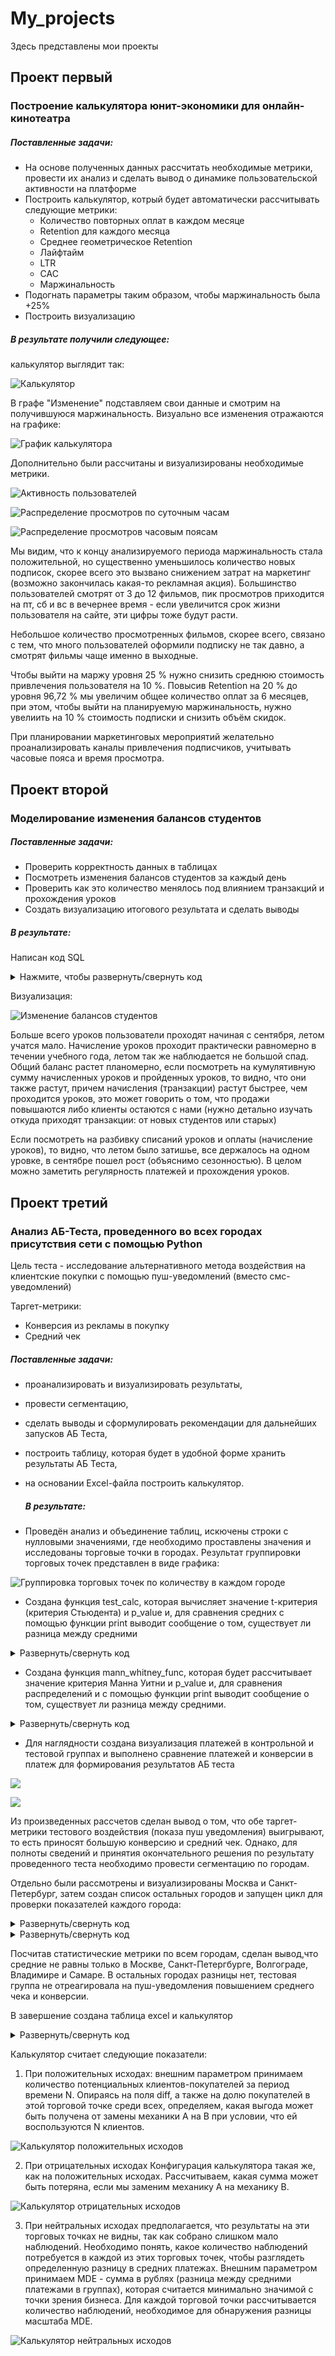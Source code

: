# My_projects
Здесь представлены мои проекты

## Проект первый 

### Построение калькулятора юнит-экономики для онлайн-кинотеатра  

##### Поставленные задачи: 
<ul>
  <li> На основе полученных данных рассчитать необходимые метрики, провести их анализ и сделать вывод о динамике пользовательской активности на платформе </li>
  <li> Построить калькулятор, котрый будет автоматически рассчитывать следующие метрики: 
    <ul>  
      <li> Количество повторных оплат в каждом месяце </li>
      <li> Retention для каждого месяца </li> 
      <li> Среднее геометрическое Retention </li>
      <li> Лайфтайм </li>
      <li> LTR </li>
      <li> CAC </li>
      <li> Маржинальность </li> 
    </ul>
  <li> Подогнать параметры таким образом, чтобы маржинальность была +25% </li>
  <li> Построить визуализацию </li>
</ul>

##### В результате получили следующее:

калькулятор выглядит так: 

![Калькулятор](https://github.com/YunonaYagofarova/YunonaYagofarova/blob/main/%D0%BA%D0%B0%D0%BB%D1%8C%D0%BA%D1%83%D0%BB%D1%8F%D1%82%D0%BE%D1%80.png)

В графе "Изменение" подставляем свои данные и смотрим на получившуюся маржинальность. Визуально все изменения отражаются на графике: 

![График калькулятора](https://github.com/YunonaYagofarova/YunonaYagofarova/blob/main/%D0%AE%D0%BD%D0%B8%D1%82%20%D0%AD%D0%BA%D0%BE%D0%BD%D0%BE%D0%BC%D0%B8%D0%BA%D0%B0.png)

Дополнительно были рассчитаны и визуализированы необходимые метрики. 

![Активность пользователей](https://github.com/YunonaYagofarova/YunonaYagofarova/blob/main/%D0%B0%D0%BA%D1%82%D0%B8%D0%B2%D0%BD%D0%BE%D1%81%D1%82%D1%8C.png)

![Распределение просмотров по суточным часам](https://github.com/YunonaYagofarova/YunonaYagofarova/blob/main/%D1%80%D0%B0%D1%81%D0%BF%D1%80%D0%B5%D0%B4%D0%B5%D0%BB%D0%B5%D0%BD%D0%B8%D0%B5%20%D0%BF%D0%BE%20%D0%BF%D0%BE%D1%8F%D1%81%D0%B0%D0%BC.png)

![Распределение просмотров часовым поясам](https://github.com/YunonaYagofarova/YunonaYagofarova/blob/main/%D1%87%D0%B0%D1%81%D0%BE%D0%B2%D1%8B%D0%B5.png)


Мы видим, что к концу анализируемого периода маржинальность стала положительной, но существенно уменьшилось количество новых подписок, скорее всего это вызвано снижением затрат на маркетинг (возможно закончилась какая-то рекламная акция).  Большинство пользователей смотрят  от 3 до 12 фильмов, пик просмотров приходится на пт, сб и вс в вечернее время - если увеличится срок жизни пользователя на сайте, эти цифры тоже будут расти.

Небольшое количество просмотренных фильмов, скорее всего, связано с тем, что много пользователей оформили подписку не так давно, а смотрят фильмы чаще именно в выходные. 

Чтобы выйти на маржу уровня 25 % нужно снизить среднюю стоимость привлечения пользователя на 10 %. Повысив Retention на 20 % до уровня 96,72 % мы увеличим общее количество оплат за 6 месяцев, при этом, чтобы выйти на планируемую маржинальность, нужно увелиить на 10 % стоимость подписки и снизить объём скидок. 

При планировании маркетинговых мероприятий желательно проанализировать каналы привлечения подписчиков, учитывать часовые пояса и время просмотра.

## Проект второй 

### Моделирование изменения балансов студентов

##### Поставленные задачи: 

<ul>
  <li> Проверить корректность данных в таблицах </li>
  <li> Посмотреть изменения балансов студентов за каждый день </li>
  <li> Проверить как это количество менялось под влиянием транзакций и прохождения уроков </li>
  <li> Создать визуализацию итогового результата и сделать выводы  </li>
</ul>  

##### В результате:

Написан код SQL 


<details>
  <summary>Нажмите, чтобы развернуть/свернуть код</summary>
  
```
-- Узнаем, когда была первая транзакция для каждого студента. Начиная с этой даты, мы будем собирать его баланс уроков. 
with first_payment as (
select user_id
     , date_trunc ('day',transaction_datetime::date) as first_payment_date
from (select *
              , row_number () over (partition by user_id order by transaction_datetime) as rn
      from skyeng_db.payments
      where status_name = 'success') a
where rn = 1
),
-- Соберем таблицу с датами за каждый календарный день 2016 года. 
all_dates as (
    select distinct date_trunc ('day', class_start_datetime) as dt
    from skyeng_db.classes
    where class_start_datetime between '2016.01.01' and '2016.12.31'
),
-- Узнаем, за какие даты имеет смысл собирать баланс для каждого студента. 
all_dates_by_user as (
select user_id
     , dt
from first_payment b
   join all_dates c on b.first_payment_date <= c.dt
order by user_id, dt
),
-- Найдем все изменения балансов, связанные с успешными транзакциями. 
payments_by_dates as (
select user_id
     , date_trunc ('day', transaction_datetime) as payment_date
     , sum (classes) as transaction_balance_change
from skyeng_db.payments
where status_name = 'success'
group by 1, 2 
),
-- Найдем баланс студентов, который сформирован только транзакциями.
payments_by_dates_cumsum as (
select d.user_id
     , d.dt
     , f.transaction_balance_change
     , sum (transaction_balance_change) over (partition by d.user_id order by d.dt rows between unbounded preceding and current row) as transaction_balance_change_cs
from all_dates_by_user d 
    left join payments_by_dates f on d.user_id = f.user_id and d.dt = f.payment_date
),
-- Найдем изменения балансов из-за прохождения уроков. 
classes_by_dates as (
select user_id
     , date_trunc('day', class_start_datetime) as class_date
     , count (id_class)*-1 as classes
from skyeng_db.classes
where class_status in ('success', 'failed_by_student') 
group by 1, 2
 ),
-- По аналогии с уже проделанным шагом для оплат создадим CTE для хранения кумулятивной суммы количества пройденных уроков. 
classes_by_dates_dates_cumsum as (
select g.user_id
     , g.dt
     , h.classes
     , sum (case when h.classes is null then 0 else h.classes end) over (partition by g.user_id order by g.dt rows between unbounded preceding and current row) as classes_cs
from all_dates_by_user g 
     left join classes_by_dates h on g.user_id = h.user_id and g.dt = h.class_date
),
-- Создадим CTE balances с вычисленными балансами каждого студента. 
balances as (
select k.user_id
     , k.dt
     , k.transaction_balance_change
     , k.transaction_balance_change_cs
     , l.classes
     , l.classes_cs
     , (k.transaction_balance_change_cs + l.classes_cs) as balance
from payments_by_dates_cumsum  k 
     left join classes_by_dates_dates_cumsum l on k.user_id = l.user_id and k.dt = l.dt
-- Посмотрим, как менялось общее количество уроков на балансах студентов.
select dt
     , sum (transaction_balance_change) as ch_tr_balance_change
     , sum (transaction_balance_change_cs) as ch_tr_balance_change_cs
     , sum (classes) as ch_classes
     , sum (classes_cs) as ch_classes_cs
     , sum (balance) as ch_balance
from balances
group by dt
order by dt
```
</details>


Визуализация: 

![Изменение балансов студентов](https://github.com/YunonaYagofarova/YunonaYagofarova/blob/main/%D0%B2%D0%B8%D0%B7%D1%83%D0%B0%D0%BB%D0%B8%D0%B7%D0%B0%D1%86%D0%B8%D1%8F%20%D0%B1%D0%B0%D0%BB%D0%B0%D0%BD%D1%81%D1%8B%20%D1%81%D1%82%D1%83%D0%B4%D0%B5%D0%BD%D1%82%D0%BE%D0%B2.png) 

Больше всего уроков пользователи проходят начиная с сентября, летом учатся мало. Начисление уроков проходит практически равномерно в течении учебного года, летом так же наблюдается не большой спад. 
Общий баланс растет планомерно, если посмотреть на кумулятивную сумму начисленных уроков и пройденных уроков, то видно, что они также растут, причем начисления (транзакции) растут быстрее, чем проходится уроков, это может говорить о том, что продажи повышаются либо клиенты остаются с нами (нужно детально изучать откуда приходят транзакции: от новых студентов или старых)

Если посмотреть на разбивку списаний уроков и оплаты (начисление уроков), то видно, что летом было затишье, все держалось на одном уровке, в сентябре пошел рост (объяснимо сезонностью). 
В целом можно заметить регулярность платежей и прохождения уроков.

## Проект третий

### Анализ АБ-Теста, проведенного во всех городах присутствия сети с помощью Python

Цель теста - исследование альтернативного метода воздействия на клиентские покупки с помощью пуш-уведомлений (вместо смс-уведомлений)

Таргет-метрики:

- Конверсия из рекламы в покупку
- Средний чек

##### Поставленные задачи: 

- проанализировать и визуализировать результаты,
- провести сегментацию,
- сделать выводы и сформулировать рекомендации для дальнейших запусков АБ Теста,
- построить таблицу, которая будет в удобной форме хранить результаты АБ Теста,
- на основании Excel-файла построить калькулятор.

  ##### В результате:

- Проведён анализ и объединение таблиц, искючены строки с нулловыми значениями, где необходимо проставлены значения и исследованы торговые точки в городах. Результат группировки торговых точек представлен в виде графика: 

![Группировка торговых точек по количеству в каждом городе](https://github.com/YunonaYagofarova/YunonaYagofarova/blob/main/%D1%82%D0%BE%D1%80%D0%B3%D0%BE%D0%B2%D1%8B%D0%B5%20%D1%82%D0%BE%D1%87%D0%BA%D0%B8.png) 

- Создана функция test_calc, которая вычисляет значение t-критерия (критерия Стьюдента) и p_value и, для сравнения средних с помощью функции print выводит сообщение о том, существует ли разница между средними 

<details>
  <summary>Развернуть/свернуть код</summary>
  
```
def test_calc(r1, r2, alpha = 0.05):
    
    s,p = ttest_ind(r1,r2)
    
    if p < alpha:
        print("Гипотеза H0 не подтверждается: средние не равны")
    else:
        print("Гипотеза H0 подтверждается: средние равны")
    
    print("Среднее значение 1 ряда", r1.mean())
    print("Среднее значение 2 ряда", r2.mean())
    print("Разница средних = ", r1.mean()-r2.mean())
    print("P_value = ",p)
    return s, p
```
</details>
    
- Создана функция mann_whitney_func, которая будет рассчитывает значение критерия Манна Уитни и p_value и, для сравнения распределений и с помощью функции print выводит сообщение о том, существует ли разница между средними.

<details>
  <summary>Развернуть/свернуть код</summary> 
  
  ```
  def mann_whitney_func(r1, r2, alpha=.05):
    
    s, p = mannwhitneyu(r1, r2)
    
    if p < alpha:
        print('Распределения не равны')
    else:
        print('Распределения равны')
    
    print("P_value = ",p)
    return s, p
  ```
  </details> 

- Для наглядности создана визуализация платежей в контрольной и тестовой группах и выполнено сравнение платежей и конверсии в платеж для формирования результатов АБ теста

 ![](https://github.com/YunonaYagofarova/YunonaYagofarova/blob/main/%D0%BF%D0%BB%D0%B0%D1%82%D0%B5%D0%B6%D0%B8.png) 
 
 ![](https://github.com/YunonaYagofarova/YunonaYagofarova/blob/main/%D1%81%D1%82%D0%B0%D1%82.png) 

Из произведенных рассчетов сделан вывод о том, что обе таргет-метрики тестового воздействия (показа пуш уведомления) выигрывают, то есть приносят большую конверсию и средний чек. 
Однако, для полноты сведений и принятия окончательного решения по результату проведенного теста необходимо провести сегментацию по городам. 

Отдельно были рассмотрены и визуализированы Москва и Санкт-Петербург, затем создан список остальных городов и запущен цикл для проверки показателей каждого города: 
<details>
  <summary>Развернуть/свернуть код</summary> 

```
print(f't-test платежи')
test_calc(df_msk[df_msk['nflag_test']==1]['amt_payment'], df_msk[df_msk['nflag_test']==0]['amt_payment'])
print()
print(f't-test конверсия')
test_calc(df_msk[df_msk['nflag_test']==1]['payflag'],df_msk[df_msk['nflag_test']==0]['payflag'])
print()
print(f'тест Манна Уитни')
mann_whitney_func(df_msk[df_msk['nflag_test']==1]['amt_payment'], df_msk[df_msk['nflag_test']==0]['amt_payment'])
```
 </details>

<details>
  <summary>Развернуть/свернуть код</summary> 

```
for i in df_other_cityes['city'].unique():
    print (i)
    print()
    city_df = df_other_cityes[(df_other_cityes['city'] == i)]
    sns.histplot(data=city_df, x='amt_payment', hue='nflag_test')
    plt.show()
    
    print(f't-test платежи')
    test_calc(city_df[city_df['nflag_test']==1]['amt_payment'], 
              city_df[city_df['nflag_test']==0]['amt_payment'])
    print()
    print(f't-test конверсия')
    test_calc(city_df[city_df['nflag_test']==1]['payflag'],
              city_df[city_df['nflag_test']==0]['payflag'])
    print()
    print(f'тест Манна Уитни')
    mann_whitney_func(city_df[city_df['nflag_test']==1]['amt_payment'], 
                      city_df[city_df['nflag_test']==0]['amt_payment'])
    print()

```
 </details> 

 Посчитав статистические метрики по всем городам, сделан вывод,что средние не равны только в Москве, Санкт-Петергбурге, Волгограде, Владимире и Самаре. В остальных городах разницы нет, тестовая группа не отреагировала на пуш-уведомления повышением среднего чека и конверсии. 

 В завершение создана таблица excel и калькулятор 
 
<details>
  <summary>Развернуть/свернуть код</summary> 

 ```
df_result = pd.DataFrame()

for i in df_SkyLenta_clients_final['city'].unique():
    df_loc = df_SkyLenta_clients_final[df_SkyLenta_clients_final['city']==i]
    print(i)
    for j in df_loc['id_trading_point'].unique():
        
        df_loc_tr = df_loc[df_loc['id_trading_point']==j]
   
        count_test = df_loc_tr[df_loc_tr['nflag_test'] == 1]['nflag_test'].count()
        count_control = df_loc_tr[df_loc_tr['nflag_test'] == 0]['nflag_test'].count()
        count_all = df_loc_tr['nflag_test'].count()

        
        avg_payment_test = df_loc_tr[df_loc_tr['nflag_test']==1]['amt_payment'].mean()
        avg_payment_control = df_loc_tr[df_loc_tr['nflag_test']==0]['amt_payment'].mean()
        diff = avg_payment_test - avg_payment_control
        
        sigma_test = df_loc_tr[df_loc_tr['nflag_test']==1]['amt_payment'].std()
        sigma_control = df_loc_tr[df_loc_tr['nflag_test']==0]['amt_payment'].std()
        
        s_amt, p_amt = test_calc(df_loc_tr[df_loc_tr['nflag_test']==1]['amt_payment'],
                                 df_loc_tr[df_loc_tr['nflag_test']==0]['amt_payment'])
        s_conv, p_conv = test_calc(df_loc_tr[df_loc_tr['nflag_test']==1]['payflag'],
                                   df_loc_tr[df_loc_tr['nflag_test']==0]['payflag'])
        
        m_s, m_p = mann_whitney_func(df_loc_tr[df_loc_tr['nflag_test']==1]['amt_payment'], 
                      df_loc_tr[df_loc_tr['nflag_test']==0]['amt_payment'])
        
        df_result = df_result.append ({'city':i, 'id_trading_point':j, 
                                      'count_test':count_test, 'count_control': count_control, 'count_all': count_all,
                                      'avg_payment_test': avg_payment_test, 'avg_payment_control': avg_payment_control,
                                      'diff': diff, 'sigma_test': sigma_test, 'sigma_control': sigma_control, 
                                      'ttest_amt_s': s_amt, 'ttest_amt_p': p_amt,  
                                      'ttest_conv_s': s_conv, 'ttest_conv_p': p_conv, 
                                      'mann_whitney_s': m_s, 'mann_whitney_p': m_p,}, ignore_index = True)

df_result['percent_count'] = (df_result['count_all']/df_result['count_all'].sum())

df_result['nflag_diff'] = np.where((df_result['ttest_amt_p']<.05) & (df_result['diff']>0), 'Positive', 
                                  np.where((df_result['ttest_amt_p']>.05) & (df_result['diff']<0), 'Negative', 'No diff'))
```
 </details> 

Калькулятор считает следующие показатели: 

1) При положительных исходах: внешним параметром принимаем количество потенциальных клиентов-покупателей за период времени N. 
Опираясь на поля diff, а также на долю покупателей в этой торговой точке среди всех, определяем, какая выгода может быть получена от замены механики A на B при условии, что ей воспользуются N клиентов.


![Калькулятор положительных исходов](https://github.com/YunonaYagofarova/YunonaYagofarova/blob/main/%D0%BA%D0%B0%D0%BB%D1%8C%D0%BA%20%D0%BF%D0%BE%D0%B7%D0%B8%D1%82%D0%B8%D0%B2.png)


2) При отрицательных исходах
Конфигурация калькулятора такая же, как на положительных исходах. Рассчитываем, какая сумма может быть потеряна, если мы заменим механику А на механику В.


![Калькулятор отрицательных исходов](https://github.com/YunonaYagofarova/YunonaYagofarova/blob/main/%D0%BA%D0%B0%D0%BB%D1%8C%D0%BA%20%D0%BD%D0%B5%D0%B3%D0%B0%D1%82%D0%B8%D0%B2.png)


3) При нейтральных исходах предполагается, что результаты на эти торговых точках не видны, так как собрано слишком мало наблюдений. Необходимо понять, какое количество наблюдений потребуется в каждой из этих торговых точек, чтобы разглядеть определенную разницу в средних платежах.
Внешним параметром принимаем MDE - сумма в рублях (разница между средними платежами в группах), которая считается минимально значимой с точки зрения бизнеса.
Для каждой торговой точки рассчитывается количество наблюдений, необходимое для обнаружения разницы масштаба MDE.


![Калькулятор нейтральных исходов](https://github.com/YunonaYagofarova/YunonaYagofarova/blob/main/%D0%BA%D0%B0%D0%BB%D1%8C%D0%BA%20%D0%BD%D0%B5%D0%B9%D1%82%D1%80%D0%B0%D0%BB%D1%8C.png) 

